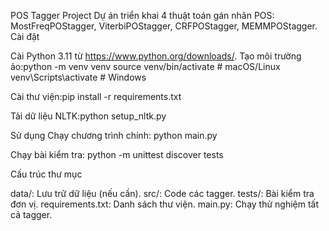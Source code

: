 POS Tagger Project
Dự án triển khai 4 thuật toán gán nhãn POS: MostFreqPOStagger, ViterbiPOStagger, CRFPOStagger, MEMMPOStagger.
Cài đặt

Cài Python 3.11 từ https://www.python.org/downloads/.
Tạo môi trường ảo:python -m venv venv
source venv/bin/activate  # macOS/Linux
venv\Scripts\activate     # Windows


Cài thư viện:pip install -r requirements.txt


Tải dữ liệu NLTK:python setup_nltk.py



Sử dụng
Chạy chương trình chính:
python main.py

Chạy bài kiểm tra:
python -m unittest discover tests

Cấu trúc thư mục

data/: Lưu trữ dữ liệu (nếu cần).
src/: Code các tagger.
tests/: Bài kiểm tra đơn vị.
requirements.txt: Danh sách thư viện.
main.py: Chạy thử nghiệm tất cả tagger.

